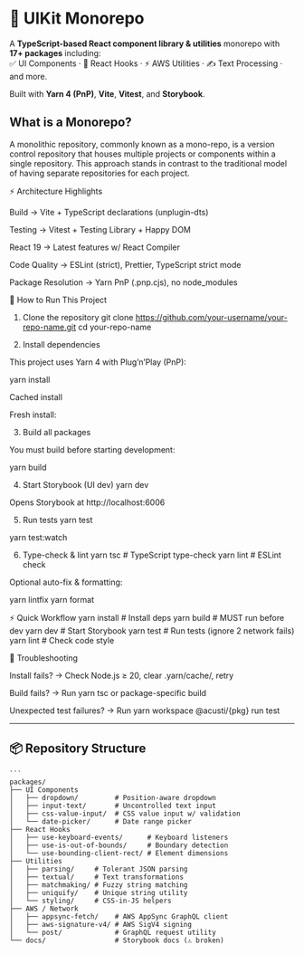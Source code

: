 # 🎨 UIKit Monorepo

A **TypeScript-based React component library & utilities** monorepo with **17+ packages** including:  
✅ UI Components · 🎣 React Hooks · ⚡ AWS Utilities · ✍️ Text Processing · and more.  

Built with **Yarn 4 (PnP)**, **Vite**, **Vitest**, and **Storybook**.  

## What is a Monorepo?

A monolithic repository, commonly known as a mono-repo, is a version control repository that houses multiple projects or components within a single repository. 
This approach stands in contrast to the traditional model of having separate repositories for each project.



⚡ Architecture Highlights

Build → Vite + TypeScript declarations (unplugin-dts)

Testing → Vitest + Testing Library + Happy DOM

React 19 → Latest features w/ React Compiler

Code Quality → ESLint (strict), Prettier, TypeScript strict mode

Package Resolution → Yarn PnP (.pnp.cjs), no node_modules

🏃 How to Run This Project
1. Clone the repository
git clone https://github.com/your-username/your-repo-name.git
cd your-repo-name

2. Install dependencies

This project uses Yarn 4 with Plug’n’Play (PnP):

yarn install


Cached install

Fresh install:


3. Build all packages

You must build before starting development:

yarn build


4. Start Storybook (UI dev)
yarn dev

Opens Storybook at http://localhost:6006

5. Run tests
yarn test

yarn test:watch

6. Type-check & lint
yarn tsc     # TypeScript type-check
yarn lint    # ESLint check 


Optional auto-fix & formatting:

yarn lintfix
yarn format

⚡ Quick Workflow
yarn install   # Install deps
yarn build     # MUST run before dev
yarn dev       # Start Storybook
yarn test      # Run tests (ignore 2 network fails)
yarn lint      # Check code style

🧰 Troubleshooting

Install fails? → Check Node.js ≥ 20, clear .yarn/cache/, retry

Build fails? → Run yarn tsc or package-specific build

Unexpected test failures? → Run yarn workspace @acusti/{pkg} run test

---

## 📦 Repository Structure
````
```
packages/
├── UI Components
│   ├── dropdown/         # Position-aware dropdown
│   ├── input-text/       # Uncontrolled text input
│   ├── css-value-input/  # CSS value input w/ validation
│   └── date-picker/      # Date range picker
├── React Hooks
│   ├── use-keyboard-events/      # Keyboard listeners
│   ├── use-is-out-of-bounds/     # Boundary detection
│   └── use-bounding-client-rect/ # Element dimensions
├── Utilities
│   ├── parsing/     # Tolerant JSON parsing
│   ├── textual/     # Text transformations
│   ├── matchmaking/ # Fuzzy string matching
│   ├── uniquify/    # Unique string utility
│   └── styling/     # CSS-in-JS helpers
├── AWS / Network
│   ├── appsync-fetch/    # AWS AppSync GraphQL client
│   ├── aws-signature-v4/ # AWS SigV4 signing
│   └── post/             # GraphQL request utility
└── docs/                 # Storybook docs (⚠️ broken)

